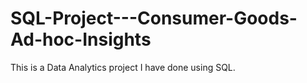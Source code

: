 # SQL-Project---Consumer-Goods-Ad-hoc-Insights
This is a Data Analytics project I have done using SQL.
